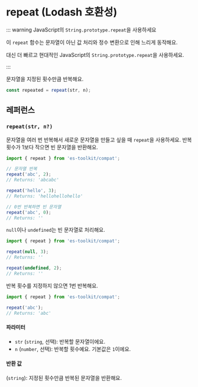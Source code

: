# repeat (Lodash 호환성)

::: warning JavaScript의 `String.prototype.repeat`을 사용하세요

이 `repeat` 함수는 문자열이 아닌 값 처리와 정수 변환으로 인해 느리게 동작해요.

대신 더 빠르고 현대적인 JavaScript의 `String.prototype.repeat`을 사용하세요.

:::

문자열을 지정된 횟수만큼 반복해요.

```typescript
const repeated = repeat(str, n);
```

## 레퍼런스

### `repeat(str, n?)`

문자열을 여러 번 반복해서 새로운 문자열을 만들고 싶을 때 `repeat`을 사용하세요. 반복 횟수가 1보다 작으면 빈 문자열을 반환해요.

```typescript
import { repeat } from 'es-toolkit/compat';

// 문자열 반복
repeat('abc', 2);
// Returns: 'abcabc'

repeat('hello', 3);
// Returns: 'hellohellohello'

// 0번 반복하면 빈 문자열
repeat('abc', 0);
// Returns: ''
```

`null`이나 `undefined`는 빈 문자열로 처리해요.

```typescript
import { repeat } from 'es-toolkit/compat';

repeat(null, 3);
// Returns: ''

repeat(undefined, 2);
// Returns: ''
```

반복 횟수를 지정하지 않으면 1번 반복해요.

```typescript
import { repeat } from 'es-toolkit/compat';

repeat('abc');
// Returns: 'abc'
```

#### 파라미터

- `str` (`string`, 선택): 반복할 문자열이에요.
- `n` (`number`, 선택): 반복할 횟수예요. 기본값은 `1`이에요.

#### 반환 값

(`string`): 지정된 횟수만큼 반복된 문자열을 반환해요.
